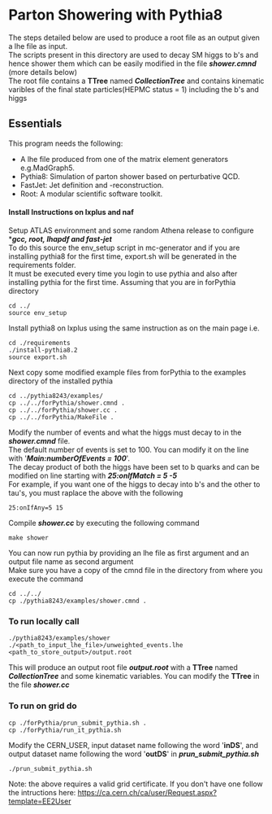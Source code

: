 # Parton Showering with Pythia8

The steps detailed below are used to produce a root file as an output given a lhe file as input.
<br />The scripts present in this directory are used to decay SM higgs to b's and hence shower them which can be easily modified in the file ***shower.cmnd*** (more details below)
<br />The root file contains a **TTree** named ***CollectionTree*** and contains kinematic varibles of the final state particles(HEPMC status = 1)
including the b's and higgs

## Essentials

This program needs the following:

* A lhe file produced from one of the matrix element generators e.g.MadGraph5.
* Pythia8: Simulation of parton shower based on perturbative QCD.
* FastJet: Jet definition and -reconstruction.
* Root: A modular scientific software toolkit.

#### Install Instructions on lxplus and naf

Setup ATLAS environment and some random Athena release to configure ****gcc, root, lhapdf and fast-jet***
<br /> To do this source the env_setup script in mc-generator and if you are installing pythia8 for the first time, export.sh will be generated in the requirements folder.
<br /> It must be executed every time you login to use pythia and also after installing pythia for the first time. Assuming that you are in forPythia directory
```
cd ../
source env_setup
```

Install pythia8 on lxplus using the same instruction as on the main page i.e.
```
cd ./requirements
./install-pythia8.2
source export.sh
```

Next copy some modified example files from forPythia to the examples directory of the installed pythia
```
cd ../pythia8243/examples/
cp ../../forPythia/shower.cmnd .
cp ../../forPythia/shower.cc .
cp ../../forPythia/MakeFile .
```

Modify the number of events and what the higgs must decay to in the ***shower.cmnd*** file.
<br /> The default number of events is set to 100. You can modify it on the line with '***Main:numberOfEvents = 100***'.
<br /> The decay product of both the higgs have been set to b quarks and can be modified on line starting with ***25:onIfMatch = 5 -5***
<br />For example, if you want one of the higgs to decay into b's and the other to tau's, you must raplace the above with the following
```
25:onIfAny=5 15
```

Compile ***shower.cc*** by executing the following command
```
make shower
```

You can now run pythia by providing an lhe file as first argument and an output file name as second argument
<br />Make sure you have a copy of the cmnd file in the directory from where you execute the command
```
cd ../../
cp ./pythia8243/examples/shower.cmnd .
```

### To run locally call 
```
./pythia8243/examples/shower ./<path_to_input_lhe_file>/unweighted_events.lhe <path_to_store_output>/output.root
```
This will produce an output root file ***output.root*** with a **TTree** named ***CollectionTree*** and some kinematic variables. You can modify the **TTree** in the file ***shower.cc***

### To run on grid do
```
cp ./forPythia/prun_submit_pythia.sh .
cp ./forPythia/run_it_pythia.sh
```

Modify the CERN_USER, input dataset name following the word '**inDS**', and output dataset name following the word '**outDS**'  in ***prun_submit_pythia.sh***
```
./prun_submit_pythia.sh
```
Note: the above requires a valid grid certificate. If you don't have one follow the intructions here:
https://ca.cern.ch/ca/user/Request.aspx?template=EE2User


